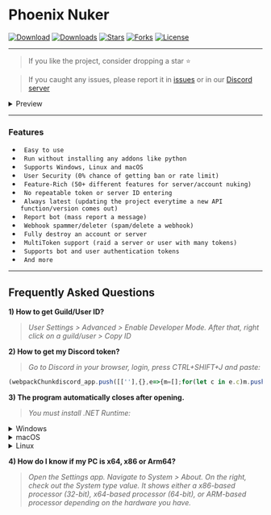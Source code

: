 # Phoenix Nuker

[![Download](https://img.shields.io/badge/Download-Now-Green?style=for-the-badge)](https://github.com/extatent/Phoenix-Nuker/releases/download/Release/Phoenix.zip)
[![Downloads](https://img.shields.io/github/downloads/extatent/phoenix-nuker/total?label=Downloads&style=for-the-badge)](https://github.com/extatent/Phoenix-Nuker/releases/tag/Release)
[![Stars](https://img.shields.io/github/stars/extatent/Phoenix-Nuker?label=Stars&style=for-the-badge)](https://github.com/extatent/Phoenix-Nuker/stargazers)
[![Forks](https://img.shields.io/github/forks/extatent/Phoenix-Nuker?label=Forks&style=for-the-badge)](https://github.com/extatent/Phoenix-Nuker/network/members)
[![License](https://img.shields.io/github/license/extatent/Phoenix-Nuker?style=for-the-badge)](https://github.com/extatent/Phoenix-Nuker/blob/main/LICENSE)

---

> If you like the project, consider dropping a star ⭐
  
> If you caught any issues, please report it in [issues](https://github.com/extatent/Phoenix-Nuker/issues) or in our [Discord server](https://dsc.gg/extatent)

<details>
<summary>Preview</summary>
<img src="https://i.imgur.com/ErtvoWa.png" alt="png">
  
<img src="https://i.imgur.com/9R8VGMF.png" alt="png">
  
<img src="https://i.imgur.com/AwLIpFZ.png" alt="png">

<img src="https://i.imgur.com/CMdrjbL.png" alt="png">

<img src="https://i.imgur.com/XY6FvCm.png" alt="png">
</details>

---

### Features

* ` Easy to use`
* ` Run without installing any addons like python`
* ` Supports Windows, Linux and macOS`
* ` User Security (0% chance of getting ban or rate limit)`
* ` Feature-Rich (50+ different features for server/account nuking)`
* ` No repeatable token or server ID entering`
* ` Always latest (updating the project everytime a new API function/version comes out)`
* ` Report bot (mass report a message)`
* ` Webhook spammer/deleter (spam/delete a webhook)`
* ` Fully destroy an account or server`
* ` MultiToken support (raid a server or user with many tokens)`
* ` Supports bot and user authentication tokens`
* ` And more`

---

## Frequently Asked Questions

**1) How to get Guild/User ID?**
> *User Settings > Advanced > Enable Developer Mode. After that, right click on a guild/user > Copy ID*

**2) How to get my Discord token?**
> *Go to Discord in your browser, login, press CTRL+SHIFT+J and paste:*
```javascript
(webpackChunkdiscord_app.push([[''],{},e=>{m=[];for(let c in e.c)m.push(e.c[c])}]),m).find(m=>m?.exports?.default?.getToken!==void 0).exports.default.getToken()
```

**3) The program automatically closes after opening.**
> *You must install .NET Runtime:*
<details>
<summary>Windows</summary>

* [Download x64](https://dotnet.microsoft.com/en-us/download/dotnet/thank-you/runtime-6.0.7-windows-x64-installer)
* [Download x86](https://dotnet.microsoft.com/en-us/download/dotnet/thank-you/runtime-6.0.7-windows-x86-installer)
* [Download Arm64](https://dotnet.microsoft.com/en-us/download/dotnet/thank-you/runtime-6.0.7-windows-arm64-installer)

</details>
<details>
<summary>macOS</summary>

* [Download x64](https://dotnet.microsoft.com/en-us/download/dotnet/thank-you/runtime-6.0.7-macos-x64-installer)
* [Download Arm64](https://dotnet.microsoft.com/en-us/download/dotnet/thank-you/runtime-6.0.7-macos-arm64-installer)

</details>
<details>
<summary>Linux</summary>

* [Install .NET on Linux](https://docs.microsoft.com/dotnet/core/install/linux?WT.mc_id=dotnet-35129-website)

</details>

**4) How do I know if my PC is x64, x86 or Arm64?**
> *Open the Settings app. Navigate to System > About. On the right, check out the System type value. It shows either a x86-based processor (32-bit), x64-based processor (64-bit), or ARM-based processor depending on the hardware you have.*
